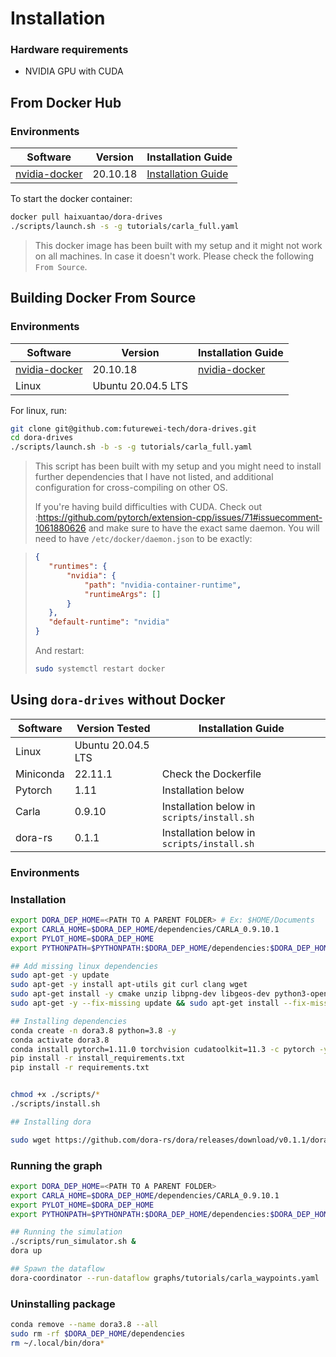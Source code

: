 # Installation

### Hardware requirements

- NVIDIA GPU with CUDA


## From Docker Hub
### Environments

|Software|Version|Installation Guide|
|--------|-------|------------------|
|[nvidia-docker](https://docs.nvidia.com/datacenter/cloud-native/container-toolkit/install-guide.html)|20.10.18|[Installation Guide](https://docs.nvidia.com/datacenter/cloud-native/container-toolkit/install-guide.html)|

To start the docker container:
```bash
docker pull haixuantao/dora-drives
./scripts/launch.sh -s -g tutorials/carla_full.yaml
```

> This docker image has been built with my setup and it might not work on all machines. In case it doesn't work. Please check the following `From Source`.

## Building Docker From Source

### Environments

|Software|Version|Installation Guide|
|--------|-------|------------------|
|[nvidia-docker](https://docs.nvidia.com/datacenter/cloud-native/container-toolkit/install-guide.html)|20.10.18|[nvidia-docker](https://docs.nvidia.com/datacenter/cloud-native/container-toolkit/install-guide.html)|
|Linux|Ubuntu 20.04.5 LTS||

For linux, run:
```bash
git clone git@github.com:futurewei-tech/dora-drives.git
cd dora-drives
./scripts/launch.sh -b -s -g tutorials/carla_full.yaml
```

> This script has been built with my setup and you might need to install further dependencies that I have not listed, and additional configuration for cross-compiling on other OS.
> 
> If you're having build difficulties with CUDA. Check out :https://github.com/pytorch/extension-cpp/issues/71#issuecomment-1061880626 and make sure to have the exact same daemon.
You will need to have `/etc/docker/daemon.json` to be exactly:

>```json
>{
>    "runtimes": {
>        "nvidia": {
>            "path": "nvidia-container-runtime",
>            "runtimeArgs": []
>        }
>    },
>    "default-runtime": "nvidia"
>}
>```
>
>And restart:
>
>```bash
>sudo systemctl restart docker
>```

## Using `dora-drives` without Docker

|Software|Version Tested|Installation Guide|
|--------|-------|------------------|
|Linux|Ubuntu 20.04.5 LTS||
|Miniconda|22.11.1|Check the Dockerfile|
|Pytorch|1.11|Installation below|
|Carla|0.9.10|Installation below in `scripts/install.sh`|
|dora-rs|0.1.1|Installation below in `scripts/install.sh`|


### Environments

### Installation

```bash
export DORA_DEP_HOME=<PATH TO A PARENT FOLDER> # Ex: $HOME/Documents
export CARLA_HOME=$DORA_DEP_HOME/dependencies/CARLA_0.9.10.1
export PYLOT_HOME=$DORA_DEP_HOME
export PYTHONPATH=$PYTHONPATH:$DORA_DEP_HOME/dependencies:$DORA_DEP_HOME/dependencies/CARLA_0.9.10.1/PythonAPI/carla/dist/carla-0.9.10-py3.7-linux-x86_64.egg:$DORA_DEP_HOME/dependencies/CARLA_0.9.10.1/PythonAPI/carla/:$DORA_DEP_HOME/dependencies/CARLA_0.9.10.1/PythonAPI/carla/agents/:$DORA_DEP_HOME/dependencies/CARLA_0.9.10.1/PythonAPI/

## Add missing linux dependencies
sudo apt-get -y update 
sudo apt-get -y install apt-utils git curl clang wget
sudo apt-get install -y cmake unzip libpng-dev libgeos-dev python3-opencv
sudo apt-get -y --fix-missing update && sudo apt-get install --fix-missing -y libcudnn8 ssh libqt5core5a libeigen3-dev cmake qtbase5-dev libpng16-16 libtiff5 python3-tk libgeos-dev vim build-essential libopenblas-dev libssl-dev 

## Installing dependencies
conda create -n dora3.8 python=3.8 -y
conda activate dora3.8
conda install pytorch=1.11.0 torchvision cudatoolkit=11.3 -c pytorch -y
pip install -r install_requirements.txt
pip install -r requirements.txt


chmod +x ./scripts/*
./scripts/install.sh

## Installing dora

sudo wget https://github.com/dora-rs/dora/releases/download/v0.1.1/dora-v0.1.1-x86_64-ubuntu-20.04.zip && sudo unzip dora-v0.1.1-x86_64-ubuntu-20.04.zip -d ~/.local/bin && sudo mv ~/.local/bin/iceoryx/iox-roudi ~/.local/bin
``` 

### Running the graph
```bash
export DORA_DEP_HOME=<PATH TO A PARENT FOLDER>
export CARLA_HOME=$DORA_DEP_HOME/dependencies/CARLA_0.9.10.1
export PYLOT_HOME=$DORA_DEP_HOME
export PYTHONPATH=$PYTHONPATH:$DORA_DEP_HOME/dependencies:$DORA_DEP_HOME/dependencies/CARLA_0.9.10.1/PythonAPI/carla/dist/carla-0.9.10-py3.7-linux-x86_64.egg:$DORA_DEP_HOME/dependencies/CARLA_0.9.10.1/PythonAPI/carla/:$DORA_DEP_HOME/dependencies/CARLA_0.9.10.1/PythonAPI/carla/agents/:$DORA_DEP_HOME/dependencies/CARLA_0.9.10.1/PythonAPI/

## Running the simulation
./scripts/run_simulator.sh &
dora up

## Spawn the dataflow
dora-coordinator --run-dataflow graphs/tutorials/carla_waypoints.yaml
```


### Uninstalling package

```bash
conda remove --name dora3.8 --all
sudo rm -rf $DORA_DEP_HOME/dependencies
rm ~/.local/bin/dora*
```